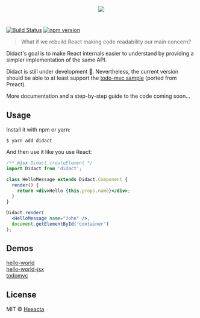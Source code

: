<p align="center"><img src="https://cloud.githubusercontent.com/assets/1911623/25565381/339d8c36-2d9c-11e7-89ae-8f6c32adf35f.png"></p>

#
[![Build Status](https://travis-ci.org/hexacta/didact.svg?branch=master)](https://travis-ci.org/hexacta/didact) [![npm version](https://img.shields.io/npm/v/didact.svg?style=flat)](https://www.npmjs.com/package/didact)


> What if we rebuild React making code readability our main concern?  

Didact's goal is to make React internals easier to understand by providing a simpler implementation of the same API. 

Didact is still under development 🚧. Nevertheless, the current version should be able to at least support the [todo-mvc sample](https://github.com/hexacta/didact/tree/master/examples/todomvc) (ported from Preact).

More documentation and a step-by-step guide to the code coming soon...

## Usage

Install it with npm or yarn:  

```
$ yarn add didact
```

And then use it like you use React:  

```jsx
/** @jsx Didact.createElement */
import Didact from 'didact';

class HelloMessage extends Didact.Component {
  render() {
    return <div>Hello {this.props.name}</div>;
  }
}

Didact.render(
  <HelloMessage name="John" />,
  document.getElementById('container')
);
```


## Demos
[hello-world](https://rawgit.com/hexacta/didact/master/examples/hello-world/index.html)  
[hello-world-jsx](https://rawgit.com/hexacta/didact/master/examples/hello-world-jsx/index.html)  
[todomvc](https://didact-todomvc.surge.sh)  

## License

MIT © [Hexacta](https://www.hexacta.com)
